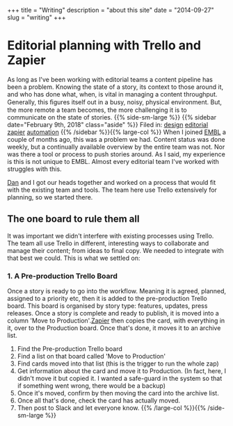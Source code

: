 +++
title = "Writing"
description = "about this site"
date = "2014-09-27"
slug = "writing"
+++

# Editorial planning with Trello and Zapier

As long as I've been working with editorial teams a content pipeline has been a problem. Knowing the state of a story, its context to those around it, and who has done what, when, is vital in managing a content throughput. Generally, this ﬁgures itself out in a busy, noisy, physical environment. But, the more remote a team becomes, the more challenging it is to communicate on the state of stories.
{{% side-sm-large   %}} 
{{% sidebar date="February 9th, 2018" class="aside" %}} Filed in: [design](design)  [editorial](editorial) [zapier](zapier) [automation](automation)
	{{% /sidebar %}}{{% large-col %}} When I joined [EMBL](www.embl.org) a couple of months ago, this was a problem we had. Content status was done weekly, but a continually available overview by the entire team was not. Nor was there a tool or process to push stories around. As I said, my experience is this is not unique to EMBL. Almost every editorial team I've worked with struggles with this.	

[Dan](https://twitter.com/thenoyes) and I got our heads together and worked on a process that would fit with the existing team and tools. The team here use Trello extensively for planning, so we started there.
## The one board to rule them all
It was important we didn't interfere with existing processes using Trello. The team all use Trello in different, interesting ways to collaborate and manage their content; from ideas to final copy. We needed to integrate with that best we could. This is what we settled on:
### 1. A Pre-production Trello Board

Once a story is ready to go into the workflow. Meaning it is agreed, planned, assigned to a priority etc, then it is added to the pre-production Trello board. This board is organised by story type: features, updates, press releases. Once a story is complete and ready to publish, it is moved into a column 'Move to Production'.[Zapier](www.Zapier.com)  then copies the card, with everything in it, over to the Production board. Once that's done, it moves it to an archive list.
    
  1.  Find the Pre-production Trello board
  2.  Find a list on that board called 'Move to Production'
  3.  Find cards moved into that list (this is the trigger to run the whole zap)
  4.  Get information about the card and move it to Production. (In fact, here, I didn't move it but copied it. I wanted a safe-guard in the system so that if something went wrong, there would be a backup)
  5.  Once it's moved, confirm by then moving the card into the archive list.
  6.  Once all that's done, check the card has actually moved.
  7.  Then post to Slack and let everyone know.
	{{% /large-col %}}{{% /side-sm-large %}}
